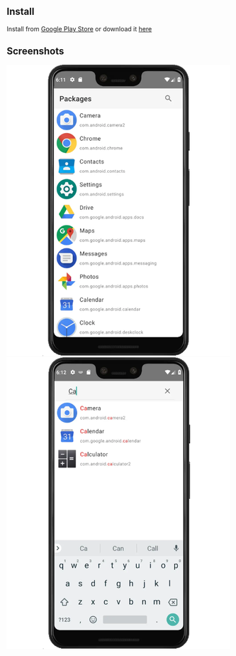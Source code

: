 ## Install

Install from [Google Play Store](https://play.google.com/store/apps/details?id=io.github.taosha.packages) or download it [here](https://github.com/taosha/packages/releases/download/v1.0.1/packages-1.0.1-googleplay.apk)

## Screenshots

![Screenshot 1](screenshot-1.webp) ![Screenshot 2](screenshot-2.webp)

